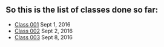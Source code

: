## So this is the list of classes done so far:

* [Class 001]() Sept 1, 2016
* [Class 002]() Sept 2, 2016
* [Class 003]() Sept 8, 2016
